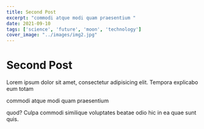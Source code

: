 ```yaml
---
title: Second Post
excerpt: "commodi atque modi quam praesentium "
date: 2021-09-10
tags: ['science', 'future', 'moon', 'technology']
cover_image: "../images/img2.jpg"
---
```


# Second Post

Lorem ipsum dolor sit amet, consectetur adipisicing elit. Tempora explicabo eum totam 

commodi atque modi quam praesentium 

quod? Culpa commodi similique voluptates beatae odio hic in ea quae sunt quis.